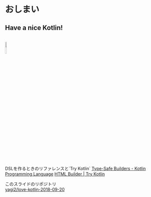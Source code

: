 # おしまい  
## Have a nice Kotlin!  
<br />
<img src="img/kotlin-logo.png" width=10% />
<br /><br />
DSLを作るときのリファレンスと`Try Kotlin`  
<a href="https://kotlinlang.org/docs/reference/type-safe-builders.html" target="_blank">Type-Safe Builders - Kotlin Programming Language</a>  
<a href="https://try.kotlinlang.org/#/Examples/Longer%20examples/HTML%20Builder/HTML%20Builder.kt" target="_blank">HTML Builder | Try Kotlin</a>  
  
このスライドのリポジトリ  
<a href="https://github.com/yagi2/love-kotlin-2018-09-20" target="_blank">yagi2/love-kotlin-2018-09-20</a>
